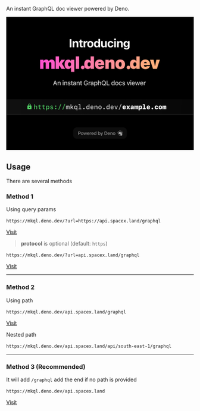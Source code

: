 An instant GraphQL doc viewer powered by Deno.

<img src="https://raw.githubusercontent.com/seanghay/mkql/main/mkql.png" width="800">

## Usage

There are several methods

### Method 1

Using query params

```
https://mkql.deno.dev/?url=https://api.spacex.land/graphql
```

[Visit](https://mkql.deno.dev/?url=https://api.spacex.land/graphql)


> **protocol** is optional (default: `https`)

```
https://mkql.deno.dev/?url=api.spacex.land/graphql
```

[Visit](https://mkql.deno.dev/?url=api.spacex.land/graphql)

---

### Method 2

Using path

```
https://mkql.deno.dev/api.spacex.land/graphql
```

[Visit](https://mkql.deno.dev/api.spacex.land/graphql)

Nested path

```
https://mkql.deno.dev/api.spacex.land/api/south-east-1/graphql
```

---

### Method 3 (Recommended)

It will add `/graphql` add the end if no path is provided

```
https://mkql.deno.dev/api.spacex.land
```
[Visit](https://mkql.deno.dev/api.spacex.land)

